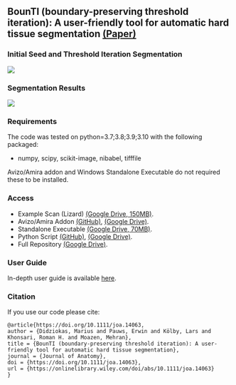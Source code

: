 ## BounTI (boundary-preserving threshold iteration): A user-friendly tool for automatic hard tissue segmentation [(Paper)](https://onlinelibrary.wiley.com/doi/full/10.1111/joa.14063)
### Initial Seed and Threshold Iteration Segmentation
![](https://github.com/Didziokas/BounTI/blob/main/Lizard%20rotate%20resize.gif)

### Segmentation Results
![](https://github.com/Didziokas/BounTI/blob/main/Lizard%20explosion.gif)

### Requirements

The code was tested on python=3.7;3.8;3.9;3.10 with the following packaged:
- numpy, scipy, scikit-image, nibabel, tifffile

Avizo/Amira addon and Windows Standalone Executable do not required these to be installed.

### Access

- Example Scan (Lizard) [(Google Drive, 150MB)](https://drive.google.com/file/d/1UmZ710h3OIylqJ-gCHMBGhXw-mKLSIs6/view?usp=drive_link).
- Avizo/Amira Addon [(GitHub)](https://github.com/Didziokas/BounTI/blob/main/Avizo-Amira%20Addon/BounTI.pyscro), [(Google Drive)](https://drive.google.com/file/d/1Bve7ZHuCLbmBp09UOBVaYg1MSxDZkXqf/view?usp=drive_link).
- Standalone Executable [(Google Drive, 70MB)](https://drive.google.com/drive/folders/1bn20Z5Ox2QUURDm16Qcq7JMmXLVORkhi?usp=drive_link).
- Python Script [(GitHub)](https://github.com/Didziokas/BounTI/tree/main/Python%20Script), [(Google Drive)](https://drive.google.com/drive/folders/1SVpdfeJhGyz7V_i7r5Wg8LZJX7K0R_dN?usp=drive_link).
- Full Repository [(Google Drive)](https://drive.google.com/drive/folders/14oFgNVe05iVretZDN28tl6bFSYIH1krK?usp=drive_link).

### User Guide

In-depth user guide is available [here](https://github.com/Didziokas/BounTI/blob/main/BounTI%20User%20Manual.pdf).

### Citation
If you use our code please cite:
```text
@article{https://doi.org/10.1111/joa.14063,
author = {Didziokas, Marius and Pauws, Erwin and Kölby, Lars and Khonsari, Roman H. and Moazen, Mehran},
title = {BounTI (boundary-preserving threshold iteration): A user-friendly tool for automatic hard tissue segmentation},
journal = {Journal of Anatomy},
doi = {https://doi.org/10.1111/joa.14063},
url = {https://onlinelibrary.wiley.com/doi/abs/10.1111/joa.14063}
}
